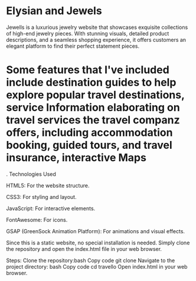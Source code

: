 # Elysian and Jewels
 Jewells is a luxurious jewelry website that showcases exquisite collections of high-end jewelry pieces. With stunning visuals, detailed product descriptions, and a seamless shopping experience, it offers customers an elegant platform to find their perfect statement pieces.
# Some features that I've included include destination guides to help explore popular travel destinations, service Information elaborating on travel services the travel companz offers, including accommodation booking, guided tours, and travel insurance, interactive Maps
.
Technologies Used

HTML5: For the website structure.

CSS3: For styling and layout.

JavaScript: For interactive elements.

FontAwesome: For icons.

GSAP (GreenSock Animation Platform): For animations and visual effects.


Since this is a static website, no special installation is needed. Simply clone the repository and open the index.html file in your web browser.

Steps:
Clone the repository:bash
Copy code
git clone <repository-url>
Navigate to the project directory:
bash
Copy code
cd travello
Open index.html in your web browser.
